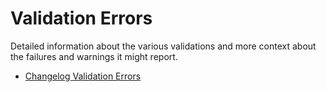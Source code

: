 # Validation Errors
Detailed information about the various validations and more context about the failures and warnings it might report.
* [Changelog Validation Errors](changelog_validation_error.md)